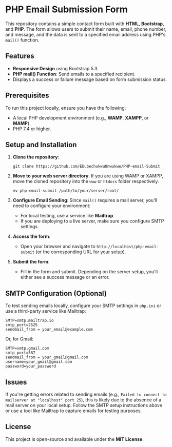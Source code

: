 # PHP Email Submission Form

This repository contains a simple contact form built with **HTML**, **Bootstrap**, and **PHP**. The form allows users to submit their name, email, phone number, and message, and the data is sent to a specified email address using PHP's `mail()` function.

## Features

- **Responsive Design** using Bootstrap 5.3.
- **PHP mail() Function**: Send emails to a specified recipient.
- Displays a success or failure message based on form submission status.

## Prerequisites

To run this project locally, ensure you have the following:

- A local PHP development environment (e.g., **WAMP**, **XAMPP**, or **MAMP**).
- PHP 7.4 or higher.

## Setup and Installation

1. **Clone the repository**:
    ```
    git clone https://github.com/EbubechukwuOnwukwe/PHP-email-Submit
    ```

2. **Move to your web server directory**:
    If you are using WAMP or XAMPP, move the cloned repository into the `www` or `htdocs` folder respectively.
    ```
    mv php-email-submit /path/to/your/server/root/
    ```

3. **Configure Email Sending**:
   Since `mail()` requires a mail server, you’ll need to configure your environment:
   - For local testing, use a service like **Mailtrap**.
   - If you are deploying to a live server, make sure you configure SMTP settings.

4. **Access the form**:
    - Open your browser and navigate to `http://localhost/php-email-submit` (or the corresponding URL for your setup).
    
5. **Submit the form**:
    - Fill in the form and submit. Depending on the server setup, you'll either see a success message or an error.

## SMTP Configuration (Optional)

To test sending emails locally, configure your SMTP settings in `php.ini` or use a third-party service like Mailtrap:

```
SMTP=smtp.mailtrap.io
smtp_port=2525
sendmail_from = your_email@example.com
```

Or, for Gmail:
```
SMTP=smtp.gmail.com
smtp_port=587
sendmail_from = your_gmail@gmail.com
username=your_gmail@gmail.com
password=your_password
```

## Issues

If you're getting errors related to sending emails (e.g., `Failed to connect to mailserver at "localhost" port 25`), this is likely due to the absence of a mail server on your local setup. Follow the SMTP setup instructions above or use a tool like Mailtrap to capture emails for testing purposes.

## License

This project is open-source and available under the **MIT License**.
```
